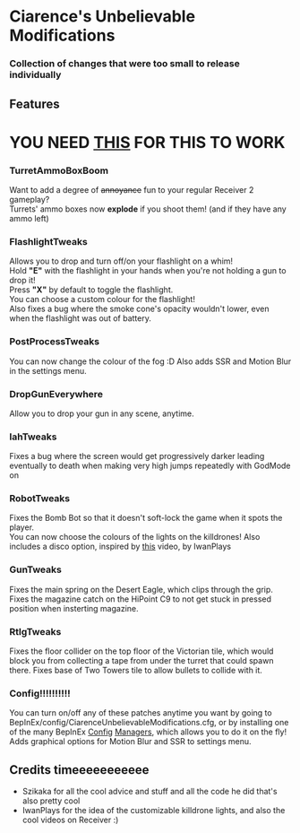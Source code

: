 # Ciarence's Unbelievable Modifications
### Collection of changes that were too small to release individually
## Features

# **YOU NEED [THIS](https://github.com/Szikaka-97/Receiver2ModdingKit) FOR THIS TO WORK**

### TurretAmmoBoxBoom
Want to add a degree of ~~annoyance~~ fun to your regular Receiver 2 gameplay?  
Turrets' ammo boxes now **explode** if you shoot them! (and if they have any ammo left)

### FlashlightTweaks  
Allows you to drop and turn off/on your flashlight on a whim!  
Hold **"E"** with the flashlight in your hands when you're not holding a gun to drop it!   
Press **"X"** by default to toggle the flashlight.  
You can choose a custom colour for the flashlight!  
Also fixes a bug where the smoke cone's opacity wouldn't lower, even when the flashlight was out of battery.

### PostProcessTweaks
You can now change the colour of the fog :D
Also adds SSR and Motion Blur in the settings menu.

### DropGunEverywhere
Allow you to drop your gun in any scene, anytime.

### lahTweaks
Fixes a bug where the screen would get progressively darker leading eventually to death when making very high jumps repeatedly with GodMode on

### RobotTweaks
Fixes the Bomb Bot so that it doesn't soft-lock the game when it spots the player.  
You can now choose the colours of the lights on the killdrones! Also includes a disco option, inspired by [this](https://www.youtube.com/watch?v=welzVVJD4ok) video, by IwanPlays

### GunTweaks
Fixes the main spring on the Desert Eagle, which clips through the grip.
Fixes the magazine catch on the HiPoint C9 to not get stuck in pressed position when insterting magazine.

### RtlgTweaks
Fixes the floor collider on the top floor of the Victorian tile, which would block you from collecting a tape from under the turret that could spawn there.
Fixes base of Two Towers tile to allow bullets to collide with it.

### Config!!!!!!!!!!
You can turn on/off any of these patches anytime you want by going to BepInEx/config/CiarenceUnbelievableModifications.cfg, or by installing one of the many BepInEx [Config](https://github.com/sinai-dev/BepInExConfigManager) [Managers](https://github.com/BepInEx/BepInEx.ConfigurationManager), which allows you to do it on the fly!
Adds graphical options for Motion Blur and SSR to settings menu.

## Credits timeeeeeeeeeee
- Szikaka for all the cool advice and stuff and all the code he did that's also pretty cool  
- IwanPlays for the idea of the customizable killdrone lights, and also the cool videos on Receiver :)
